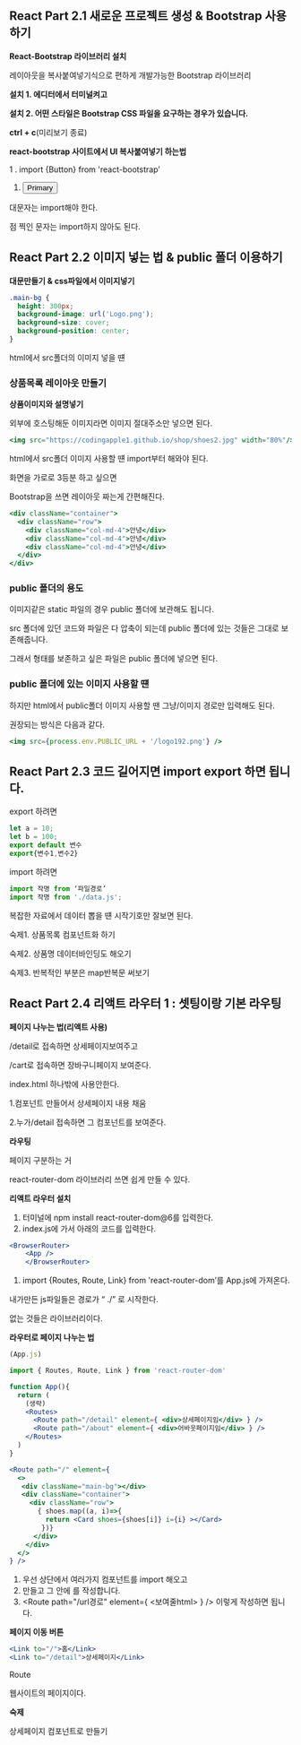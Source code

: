 ## React Part 2.1 **새로운 프로젝트 생성 & Bootstrap 사용하기**

**React-Bootstrap 라이브러리 설치**

레이아웃을 복사붙여넣기식으로 편하게 개발가능한 Bootstrap 라이브러리

**설치 1. 에디터에서 터미널켜고**

**설치 2. 어떤 스타일은 Bootstrap CSS 파일을 요구하는 경우가 있습니다.**

**ctrl + c**(미리보기 종료)

**react-bootstrap 사이트에서 UI 복사붙여넣기 하는법** 

 1 .  import {Button} from 'react-bootstrap’

1.  <Button variant="primary">Primary</Button>

대문자는 import해야 한다.

점 찍인 문자는 import하지 않아도 된다.    

## React Part 2.2 **이미지 넣는 법 & public 폴더 이용하기**

**대문만들기 & css파일에서 이미지넣기**

```css
.main-bg {
  height: 300px;
  background-image: url('Logo.png');
  background-size: cover;
  background-position: center;
}
```

html에서 src폴더의 이미지 넣을 떈

### **상품목록 레이아웃 만들기**

**상품이미지와 설명넣기**

외부에 호스팅해둔 이미지라면 이미지 절대주소만 넣으면 된다.

```jsx
<img src="https://codingapple1.github.io/shop/shoes2.jpg" width="80%"/>
```

html에서 src폴더 이미지 사용할 떈 import부터 해와야 된다.

화면을 가로로 3등분 하고 싶으면 

Bootstrap을 쓰면 레이아웃 짜는게 간편해진다.

```jsx
<div className="container">
  <div className="row">
    <div className="col-md-4">안녕</div>
    <div className="col-md-4">안녕</div>
    <div className="col-md-4">안녕</div>
  </div>
</div>
```

### **public 폴더의 용도**

이미지같은 static 파일의 경우 public 폴더에 보관해도 됩니다.

src 폴더에 있던 코드와 파일은 다 압축이 되는데 public 폴더에 있는 것들은 그대로 보존해줍니다.

그래서 형태를 보존하고 싶은 파일은 public 폴더에 넣으면 된다.

### public 폴더에 있는 이미지 사용할 떈

하지만 html에서 public폴더 이미지 사용할 땐 그냥/이미지 경로만 입력해도 된다.

권장되는 방식은 다음과 같다.

```jsx
<img src={process.env.PUBLIC_URL + '/logo192.png'} />
```
    
## React Part 2.3 **코드 길어지면 import export 하면 됩니다.**

export 하려면 

```jsx
let a = 10;
let b = 100;
export default 변수
export{변수1,변수2}
```

import 하려면 

```jsx
import 작명 from ‘파일경로’
import 작명 from './data.js';
```

복잡한 자료에서 데이터 뽑을 떈 시작기호만 잘보면 된다.

숙제1. 상품목록 컴포넌트화 하기

숙제2. 상품명 데이터바인딩도 해오기

숙제3. 반복적인 부분은 map반복문 써보기
    


## React Part 2.4 **리액트 라우터 1 : 셋팅이랑 기본 라우팅**

**페이지 나누는 법(리액트 사용)**

/detail로 접속하면 상세페이지보여주고

/cart로 접속하면 장바구니페이지 보여준다.

index.html 하나밖에 사용안한다.

1.컴포넌트 만들어서 상세페이지 내용 채움

2.누가/detail 접속하면 그 컴포넌트를 보여준다.

**라우팅**

페이지 구분하는 거

react-router-dom 라이브러리 쓰면 쉽게 만들 수 있다.

**리액트 라우터 설치**

1. 터미널에 npm install react-router-dom@6를 입력한다.
2. index.js에 가서 아래의 코드를 입력한다.

```jsx
<BrowserRouter>
    <App />
    </BrowserRouter>
```

1. import {Routes, Route, Link} from 'react-router-dom’를 App.js에 가져온다.

내가만든 js파일들은 경로가 “ ./” 로 시작한다.

없는 것들은 라이브러리이다.

**라우터로 페이지 나누는 법**

```jsx
(App.js)

import { Routes, Route, Link } from 'react-router-dom'

function App(){
  return (
    (생략)
    <Routes>
      <Route path="/detail" element={ <div>상세페이지임</div> } />
      <Route path="/about" element={ <div>어바웃페이지임</div> } />
    </Routes>
  )
}
```

```jsx
<Route path="/" element={ 
  <>
   <div className="main-bg"></div>
   <div className="container">
     <div className="row">
       { shoes.map((a, i)=>{
         return <Card shoes={shoes[i]} i={i} ></Card>
        })}
      </div>
    </div> 
  </>
} />
```

1. 우선 상단에서 여러가지 컴포넌트를 import 해오고
2. <Routes> 만들고 그 안에 <Route>를 작성합니다.
3. <Route path="/url경로" element={ <보여줄html> } /> 이렇게 작성하면 됩니다.

**페이지 이동 버튼** 

```jsx
<Link to="/">홈</Link>
<Link to="/detail">상세페이지</Link>
```

Route

웹사이트의 페이지이다.

**숙제**

상세페이지 컴포넌트로 만들기
